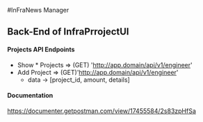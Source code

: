 #InFraNews Manager

## Back-End of InfraPrrojectUI

#### Projects API Endpoints
* Show * Projects => (GET) 'http://app.domain/api/v1/engineer'
* Add Project => (GET)'http://app.domain/api/v1/engineer'
  * data -> [project_id, amount, details] 

#### Documentation

https://documenter.getpostman.com/view/17455584/2s83zpHfSa
